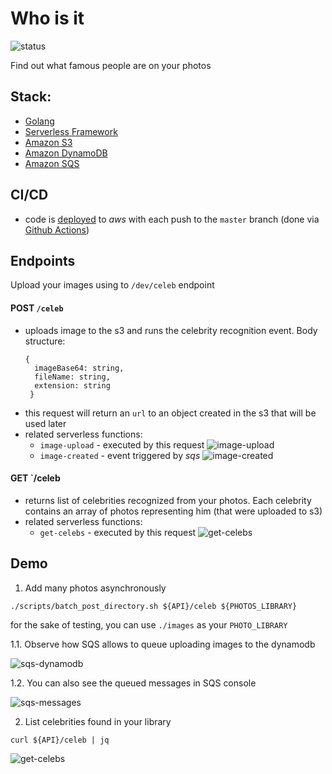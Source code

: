 # Who is it
![status](https://github.com/pietersweter/who-is-it/workflows/deploy/badge.svg)

Find out what famous people are on your photos

## Stack:
- [Golang](https://golang.org/)
- [Serverless Framework](https://www.serverless.com/)
- [Amazon S3](https://aws.amazon.com/s3/)
- [Amazon DynamoDB](https://aws.amazon.com/dynamodb/)
- [Amazon SQS](https://aws.amazon.com/sqs/)

## CI/CD
- code is [deployed](https://github.com/pietersweter/who-is-it/actions) to *aws* with each push to the `master` branch (done via [Github Actions](https://github.com/features/actions))

## Endpoints
Upload your images using to `/dev/celeb` endpoint
#### POST `/celeb`
- uploads image to the s3 and runs the celebrity recognition event. Body structure:
  ```
  {
    imageBase64: string,
    fileName: string,
    extension: string
   }
  ```
- this request will return an `url` to an object created in the s3 that will be used later
- related serverless functions:
  - `image-upload` - executed by this request
![image-upload](https://pieterweter-repository-images.s3-eu-west-1.amazonaws.com/Screenshot+2020-10-11+at+20.37.25.png) 
  - `image-created` - event triggered by *sqs*
![image-created](https://pieterweter-repository-images.s3-eu-west-1.amazonaws.com/Screenshot+2020-10-11+at+20.44.27.png) 

#### GET `/celeb
- returns list of celebrities recognized from your photos. Each celebrity contains an array of photos representing him (that were uploaded to s3)
- related serverless functions:
  - `get-celebs` - executed by this request
![get-celebs](https://pieterweter-repository-images.s3-eu-west-1.amazonaws.com/Screenshot+2020-10-11+at+20.45.12.png)

## Demo
1. Add many photos asynchronously
```
./scripts/batch_post_directory.sh ${API}/celeb ${PHOTOS_LIBRARY}
```
for the sake of testing, you can use `./images` as your `PHOTO_LIBRARY`

1.1. Observe how SQS allows to queue uploading images to the dynamodb

![sqs-dynamodb](https://pieterweter-repository-images.s3-eu-west-1.amazonaws.com/dynamodb.gif)

1.2. You can also see the queued messages in SQS console

![sqs-messages](https://pieterweter-repository-images.s3-eu-west-1.amazonaws.com/sqs.gif)

2. List celebrities found in your library
```
curl ${API}/celeb | jq
```
![get-celebs](https://pieterweter-repository-images.s3-eu-west-1.amazonaws.com/Screenshot+2020-10-12+at+01.26.59.png)
